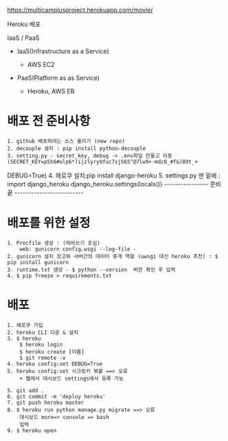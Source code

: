 
https://multicamplusproject.herokuapp.com/movie/

Heroku 배포

IaaS / PaaS
 - IaaS(Infrastructure as a Service)
    - AWS EC2

 - PaaS(Platform as as Service)
    - Heroku, AWS EB
    

# 배포 전 준비사항
    1. github 배포하려는 소스 올리기 (new repo)
    2. decouple 설치 : pip install python-decouple
    3. setting.py - secret_key, debug -> .env파일 만들고 이동 (SECRET_KEY=p5h6#olp6*)ijzlyry9fuc7sj565^@7lw9+-mdc0_#f&(89t_+
DEBUG=True)
    4. 헤로쿠 설치:pip install django-heroku
    5. settings.py 맨 밑에 : 
        import django_heroku
        django_heroku.settings(locals())
    ---------------- 준비 끝 -------------------------

# 배포를 위한 설정
    1. Procfile 생성 : (띄어쓰기 조심)
        web: gunicorn config.wsgi --log-file -
    2. gunicorn 설치 장고와 서버간의 데이터 중개 역할 (uwsgi 대신 heroku 추천) : $ pip install gunicorn
    3. runtime.txt 생성 - $ python --version  버전 확인 후 입력
    4. $ pip freeze > requirements.txt


# 배포
    1. 헤로쿠 가입
    2. heroku CLI 다운 & 설치
    3. $ heroku 
        $ heroku login
        $ heroku create [이름]
        $ git remote -v
    4. heroku config:set DEBUG=True
    5. heroku config:set 시크릿키 복붙 ==> 오류
        + 웹에서 대시보드 settings에서 등록 가능

    5. git add .
    6. git commit -m 'deploy heroku'
    7. git push heroku master
    8. $ heroku run python manage.py migrate ==> 오류
        대시보드 more=> console => bash
        입력
    9. $ heroku open







